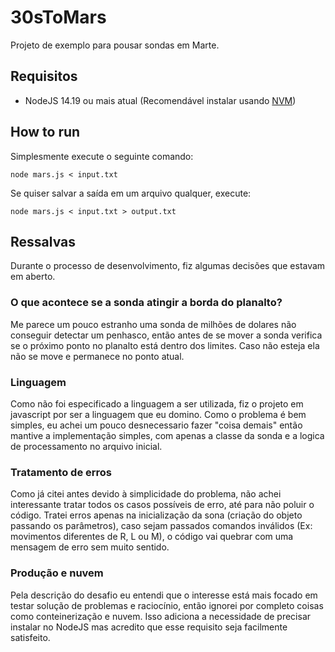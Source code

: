 # 30sToMars
Projeto de exemplo para pousar sondas em Marte.

## Requisitos
* NodeJS 14.19 ou mais atual (Recomendável instalar usando [NVM](https://github.com/nvm-sh/nvm))

## How to run
Simplesmente execute o seguinte comando:

```
node mars.js < input.txt
```

Se quiser salvar a saída em um arquivo qualquer, execute:
```
node mars.js < input.txt > output.txt
```

## Ressalvas
Durante o processo de desenvolvimento, fiz algumas decisões que estavam em aberto.

### O que acontece se a sonda atingir a borda do planalto?
Me parece um pouco estranho uma sonda de milhões de dolares não conseguir detectar um penhasco, então antes de se mover a sonda verifica se o próximo ponto no planalto está dentro dos limites. Caso não esteja ela não se move e permanece no ponto atual.

### Linguagem

Como não foi especificado a linguagem a ser utilizada, fiz o projeto em javascript por ser a linguagem que eu domino. Como o problema é bem simples, eu achei um pouco desnecessario fazer "coisa demais" então mantive a implementação simples, com apenas a classe da sonda e a logica de processamento no arquivo inicial.

### Tratamento de erros
Como já citei antes devido à simplicidade do problema, não achei interessante tratar todos os casos possíveis de erro, até para não poluir o código. Tratei erros apenas na inicialização da sona (criação do objeto passando os parâmetros), caso sejam passados comandos inválidos (Ex: movimentos diferentes de R, L ou M), o código vai quebrar com uma mensagem de erro sem muito sentido.

### Produção e nuvem
Pela descrição do desafio eu entendi que o interesse está mais focado em testar solução de problemas e raciocínio, então ignorei por completo coisas como conteinerização e nuvem. Isso adiciona a necessidade de precisar instalar no NodeJS mas acredito que esse requisito seja facilmente satisfeito.